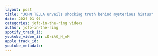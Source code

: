 ```yaml
---
layout: post
title: "JOHN TELLA unveils shocking truth behind mysterious hiatus"
date: 2024-01-02
categories: jofo-in-the-ring videos
author: jofo-in-the-ring
spotify_track_id: 
youtube_video_id: iEriAO_N_eM
apple_track_id: 
youtube_metadata: 
---
```

